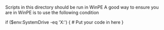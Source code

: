 Scripts in this directory should be run in WinPE
A good way to ensure you are in WinPE is to use the following condition

if ($env:SystemDrive -eq 'X:') {
    # Put your code in here
}